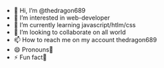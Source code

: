 - 👋 Hi, I’m @thedragon689
- 👀 I’m interested in web-developer
- 🌱 I’m currently learning javascript/htlm/css
- 💞️ I’m looking to collaborate on all world
- 📫 How to reach me on my account thedragon689
- 😄 Pronouns🎸
- ⚡ Fun fact🎸

<!---
thedragon689/thedragon689 is a ✨ special ✨ repository because its `README.md` (this file) appears on your GitHub profile.
You can click the Preview link to take a look at your changes.
--->
